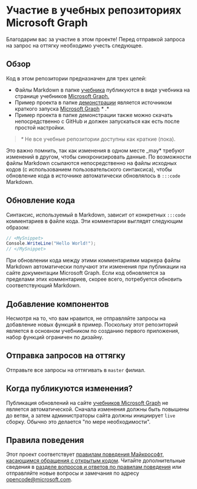 # <a name="contributing-to-microsoft-graph-training-repositories"></a>Участие в учебных репозиториях Microsoft Graph

Благодарим вас за участие в этом проекте! Перед отправкой запроса на запрос на оттягку необходимо учесть следующее.

## <a name="overview"></a>Обзор

Код в этом репозитории предназначен для трех целей:

- Файлы Markdown в папке [учебника](/tutorial) публикуются в виде учебника на странице учебников [Microsoft Graph.](https://docs.microsoft.com/graph/tutorials)
- Пример проекта в папке [демонстрации](/demo) является источником краткого запуска [Microsoft Graph](https://developer.microsoft.com/graph/quick-start) *\** .*
- Пример проекта в папке демонстрации также можно скачать непосредственно с GitHub и должен запускаться как есть после простой настройки.

> _*\**_ Не все учебные репозитории доступны как краткие (пока).

Это важно помнить, так как изменения в одном месте _may* требуют изменений в другом, чтобы синхронизировать данные. По возможности файлы Markdown ссылаются непосредственно на файлы исходных кодов (с использованием пользовательского синтаксиса), чтобы обновление кода в источнике автоматически обновлялось в `:::code` Markdown.

## <a name="updating-code"></a>Обновление кода

Синтаксис, используемый в Markdown, зависит от конкретных `:::code` комментариев в файле кода. Эти комментарии выглядят следующим образом:

```csharp
// <MySnippet>
Console.WriteLine("Hello World!");
// </MySnippet>
```

При обновлении кода между этими комментариями маркера файлы Markdown автоматически получают эти изменения при публикации на сайте документации Microsoft Graph. Если код обновляется за пределами этих комментариев, скорее всего, потребуется обновить соответствующий Markdown.

## <a name="adding-features"></a>Добавление компонентов

Несмотря на то, что вам нравится, не отправляйте запросы на добавление новых функций в пример. Поскольку этот репозиторий является в основном учебником по созданию первого приложения, набор функций ограничен по дизайну.

## <a name="submitting-pull-requests"></a>Отправка запросов на оттягку

Отправьте все запросы на оттягивать в `master` филиал.

## <a name="when-do-changes-get-published"></a>Когда публикуются изменения?

Публикация обновлений на сайте [учебников Microsoft Graph](https://docs.microsoft.com/graph/tutorials) не является автоматической. Сначала изменения должны быть повышены до ветви, а затем администраторы сайта должны инициирует `live` сборку. Обычно это делается "по мере необходимости".

## <a name="code-of-conduct"></a>Правила поведения

Этот проект соответствует [правилам поведения Майкрософт, касающимся обращения с открытым кодом](https://opensource.microsoft.com/codeofconduct/). Читайте дополнительные сведения в [разделе вопросов и ответов по правилам поведения](https://opensource.microsoft.com/codeofconduct/faq/) или отправляйте новые вопросы и замечания по адресу [opencode@microsoft.com](mailto:opencode@microsoft.com).
